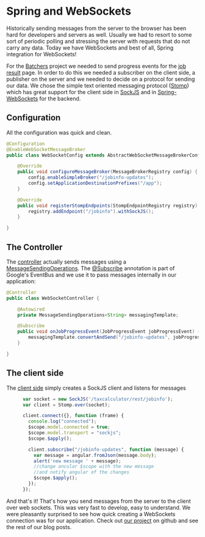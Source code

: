 # Spring and WebSockets

Historically sending messages from the server to the browser has been hard for developers and servers as well. Usually we had to resort to some sort of periodic polling and stressing the server with requests that do not carry any data. Today we have WebSockets and best of all, Spring integration for WebSockets!

For the [Batchers](https://github.com/cegeka/batchers) project we needed to send progress events for the [job result](http://localhost:9090/taxcalculator/#/jobResults) page. In order to do this we needed a subscriber on the client side, a publisher on the server and we needed to decide on a protocol for sending our data. We chose the simple text oriented messaging protocol ([Stomp](http://stomp.github.io))  which has great support for the client side in [SockJS](http://sockjs.org) and in [Spring-WebSockets](https://github.com/spring-projects/spring-framework/blob/master/spring-websocket/src/main/java/org/springframework/web/socket/config/annotation/WebSocketMessageBrokerConfigurer.java#L26-L41) for the backend.

## Configuration

All the configuration was quick and clean.
```java
@Configuration
@EnableWebSocketMessageBroker
public class WebSocketConfig extends AbstractWebSocketMessageBrokerConfigurer {

    @Override
    public void configureMessageBroker(MessageBrokerRegistry config) {
        config.enableSimpleBroker("/jobinfo-updates");
        config.setApplicationDestinationPrefixes("/app");
    }

    @Override
    public void registerStompEndpoints(StompEndpointRegistry registry) {
        registry.addEndpoint("/jobinfo").withSockJS();
    }

}
```

## The Controller
The [controller](https://github.com/cegeka/batchers/blob/master/taxcalculator/taxcalculator-presentation/src/main/java/be/cegeka/batchers/taxcalculator/presentation/websockets/WebSocketController.java#L25-L28) actually sends messages using a [MessageSendingOperations](https://github.com/spring-projects/spring-framework/blob/master/spring-messaging/src/main/java/org/springframework/messaging/core/MessageSendingOperations.java). The [@Subscribe](https://github.com/Noia/guava-libraries/blob/master/guava/src/com/google/common/eventbus/Subscribe.java) annotation is part of Google's EventBus and we use it to pass messages internally in our application:

```Java
@Controller
public class WebSocketController {

    @Autowired
    private MessageSendingOperations<String> messagingTemplate;

    @Subscribe
    public void onJobProgressEvent(JobProgressEvent jobProgressEvent) {
        messagingTemplate.convertAndSend("/jobinfo-updates", jobProgressEvent);
    }

}
```

## The client side
The [client side](https://github.com/cegeka/batchers/blob/master/taxcalculator/taxcalculator-presentation/src/main/webapp/resources/js/jobresult/jobresult-controllers.js#L43-L76) simply creates a SockJS client and listens for messages

```JavaScript
      var socket = new SockJS('/taxcalculator/rest/jobinfo');
      var client = Stomp.over(socket);

      client.connect({}, function (frame) {
        console.log("connected");
        $scope.model.connected = true;
        $scope.model.transport = "sockjs";
        $scope.$apply();

        client.subscribe("/jobinfo-updates", function (message) {
          var message = angular.fromJson(message.body);
          alert('new message ' + message);
          //change ancular $scope with the new message
          //and notify angular of the changes
          $scope.$apply();
        });
      });

```

And that's it! That's how you send messages from the server to the client over web sockets. This was very fast to develop, easy to understand. We were pleasantly surprised to see how quick creating a WebSockets connection was for our application. Check out [our project](https://github.com/cegeka/batchers) on github and see the rest of our blog posts.